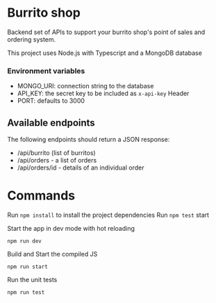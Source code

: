 # Burrito shop

Backend set of APIs to support your burrito shop's point of sales and ordering system.

This project uses Node.js with Typescript and a MongoDB database

### Environment variables

- MONGO_URI: connection string to the database
- API_KEY: the secret key to be included as `x-api-key` Header
- PORT: defaults to 3000

## Available endpoints

The following endpoints should return a JSON response:

- /api/burrito (list of burritos)
- /api/orders - a list of orders
- /api/orders/id - details of an individual order

# Commands

Run `npm install` to install the project dependencies
Run `npm test` start

Start the app in dev mode with hot reloading

```
npm run dev
```

Build and Start the compiled JS

```
npm run start
```

Run the unit tests

```
npm run test
```
